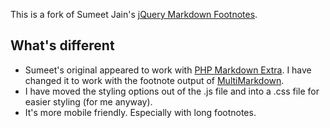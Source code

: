 This is a fork of Sumeet Jain's [jQuery Markdown Footnotes].

## What's different

* Sumeet's original appeared to work with [PHP Markdown Extra]. I have changed it to work with the footnote output of [MultiMarkdown].
* I have moved the styling options out of the .js file and into a .css file for easier styling (for me anyway).
* It's more mobile friendly. Especially with long footnotes.

[jQuery Markdown Footnotes]: http://sumeetjain.com/jquery-markdown-footnotes/
[PHP Markdown Extra]: http://michelf.ca/projects/php-markdown/extra/
[MultiMarkdown]: http://fletcherpenney.net/multimarkdown/